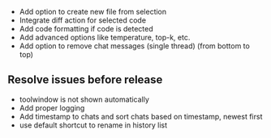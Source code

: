 - Add option to create new file from selection
- Integrate diff action for selected code
- Add code formatting if code is detected
- Add advanced options like temperature, top-k, etc.
- Add option to remove chat messages (single thread) (from bottom to top)

## Resolve issues before release

- toolwindow is not shown automatically
- Add proper logging
- Add timestamp to chats and sort chats based on timestamp, newest first
- use default shortcut to rename in history list

